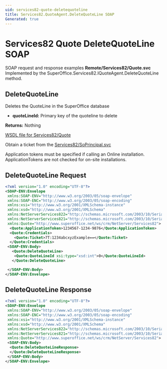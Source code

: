 ```yaml
---
uid: services82-quote-deletequoteline
title: Services82.QuoteAgent.DeleteQuoteLine SOAP
Generated: true
---
```


# Services82 Quote DeleteQuoteLine SOAP

SOAP request and response examples **Remote/Services82/Quote.svc**
Implemented by the <see cref="M:SuperOffice.Services82.IQuoteAgent.DeleteQuoteLine">SuperOffice.Services82.IQuoteAgent.DeleteQuoteLine</see> method.

## DeleteQuoteLine

Deletes the QuoteLine in the SuperOffice database

* **quoteLineId:** Primary key of the quoteline to delete

**Returns:** Nothing


[WSDL file for Services82/Quote](../Services82-Quote.md)

Obtain a ticket from the [Services82/SoPrincipal.svc](../SoPrincipal/index.md)

Application tokens must be specified if calling an Online installation. ApplicationTokens are not checked for on-site installations.

## DeleteQuoteLine Request

```xml
<?xml version="1.0" encoding="UTF-8"?>
<SOAP-ENV:Envelope
 xmlns:SOAP-ENV="http://www.w3.org/2003/05/soap-envelope"
 xmlns:SOAP-ENC="http://www.w3.org/2003/05/soap-encoding"
 xmlns:xsi="http://www.w3.org/2001/XMLSchema-instance"
 xmlns:xsd="http://www.w3.org/2001/XMLSchema"
 xmlns:NetServerServices822="http://schemas.microsoft.com/2003/10/Serialization/Arrays"
 xmlns:NetServerServices821="http://schemas.microsoft.com/2003/10/Serialization/"
 xmlns:Quote="http://www.superoffice.net/ws/crm/NetServer/Services82">
  <Quote:ApplicationToken>1234567-1234-9876</Quote:ApplicationToken>
  <Quote:Credentials>
    <Quote:Ticket>7T:1234abcxyzExample==</Quote:Ticket>
  </Quote:Credentials>
 <SOAP-ENV:Body>
   <Quote:DeleteQuoteLine>
    <Quote:QuoteLineId xsi:type="xsd:int">0</Quote:QuoteLineId>
   </Quote:DeleteQuoteLine>

 </SOAP-ENV:Body>
</SOAP-ENV:Envelope>

```


## DeleteQuoteLine Response

```xml
<?xml version="1.0" encoding="UTF-8"?>
<SOAP-ENV:Envelope
 xmlns:SOAP-ENV="http://www.w3.org/2003/05/soap-envelope"
 xmlns:SOAP-ENC="http://www.w3.org/2003/05/soap-encoding"
 xmlns:xsi="http://www.w3.org/2001/XMLSchema-instance"
 xmlns:xsd="http://www.w3.org/2001/XMLSchema"
 xmlns:NetServerServices822="http://schemas.microsoft.com/2003/10/Serialization/Arrays"
 xmlns:NetServerServices821="http://schemas.microsoft.com/2003/10/Serialization/"
 xmlns:Quote="http://www.superoffice.net/ws/crm/NetServer/Services82">
 <SOAP-ENV:Body>
  <Quote:DeleteQuoteLineResponse>
  </Quote:DeleteQuoteLineResponse>
 </SOAP-ENV:Body>
</SOAP-ENV:Envelope>

```

